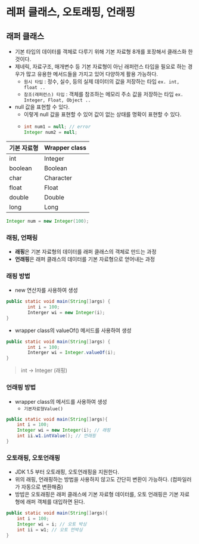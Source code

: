 # 레퍼 클래스, 오토래핑, 언래핑

## 래퍼 클래스
- 기본 타입의 데이터를 객체로 다루기 위해 기본 자료형 8개를 포장해서 클래스화 한 것이다.
- 제네릭, 자료구조, 매개변수 등 기본 자료형이 아닌 래퍼런스 타입을 필요로 하는 경우가 많고 유용한 메서드들을 가지고 있어 다양하게 활용 가능하다.
  - `원시 타입` : 정수, 실수, 등의 실제 데이터의 값을 저장하는 타입 `ex. int, float ..`
  - `참조(래퍼런스) 타입` : 객체를 참조하는 메모리 주소 값을 저장하는 타입 `ex. Integer, Float, Object ..`
- null 값을 표현할 수 있다.
  - 이렇게 null 값을 표현할 수 있어 값이 없는 상태를 명확이 표현할 수 있다.
  - ```java
    int num1 = null; // error
    Integer num2 = null;
    ```

| 기본 자료형  | Wrapper class |   
|---------|--------|
| int     | Integer |
| boolean | Boolean|
| char    | Character |
| float   | Float |
| double | Double |
| long | Long |

```java
Integer num = new Integer(100);
```

### 래핑, 언패링
- **래핑**은 기본 자료형의 데이터를 래퍼 클래스의 객체로 만드는 과정
- **언래핑**은 래퍼 클래스의 데이터를 기본 자료형으로 얻어내는 과정

### 래핑 방법
- new 연산자를 사용하여 생성
```java
public static void main(String[]args) {
        int i = 100;   
        Interger wi = new Integer(i);
}
```
- wrapper class의 valueOf() 메서드를 사용하여 생성
```java
public static void main(String[]args) {
        int i = 100;   
        Interger wi = Integer.valueOf(i);
}
```
> int -> Integer (래핑)

### 언래핑 방법
- wrapper class의 메서드를 사용하여 생성
  - `기본자료형Value()`
```java
public static void main(String[]args){
    int i = 100;
    Integer wi = new Integer(i); // 래핑
    int ii.w1.intValue(); // 언래핑
}
```

### 오토래핑, 오토언래핑
- JDK 1.5 부터 오토래핑, 오토언래핑을 지원한다.
- 위의 래핑, 언래핑하는 방법을 사용하지 않고도 간단히 변환이 가능하다. (컴파일러가 자동으로 변환해줌)
- 방밥은 오토래핑은 래퍼 클래스에 기본 자료형 데이터를, 오토 언래핑은 기본 자료형에 래퍼 객체를 대입하면 된다.
```java
public static void main(String[]args){
    int i = 100;
    Integer wi = i; // 오토 박싱
    int ii = w1; // 오토 언박싱
}
```